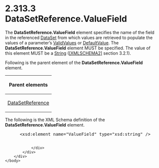 <html dir="LTR" xmlns:mshelp="http://msdn.microsoft.com/mshelp" xmlns:ddue="http://ddue.schemas.microsoft.com/authoring/2003/5" xmlns:xlink="http://www.w3.org/1999/xlink" xmlns:tool="http://www.microsoft.com/tooltip">
    <head>
        <meta http-equiv="Content-Type" content="text/html; CHARSET=utf-8"></meta>
        <meta name="save" content="history"></meta>
        <title>2.313.3 DataSetReference.ValueField</title>
        <xml>
            <mshelp:toctitle title="2.313.3 DataSetReference.ValueField"></mshelp:toctitle>
            <mshelp:rltitle title="[MS-RDL]: DataSetReference.ValueField"></mshelp:rltitle>
            <mshelp:keyword index="A" term="f16d331e-31e7-4f4b-82aa-e1315ce00a2c"></mshelp:keyword>
            <mshelp:attr name="DCSext.ContentType" value="open specification"></mshelp:attr>
            <mshelp:attr name="AssetID" value="f16d331e-31e7-4f4b-82aa-e1315ce00a2c"></mshelp:attr>
            <mshelp:attr name="TopicType" value="kbRef"></mshelp:attr>
            <mshelp:attr name="DCSext.Title" value="[MS-RDL]: DataSetReference.ValueField" />
        </xml>
    </head>
    <body>
        <div id="header">
            <h1 class="heading">2.313.3 DataSetReference.ValueField</h1>
        </div>
        <div id="mainSection">
            <div id="mainBody">
                <div id="allHistory" class="saveHistory"></div>
                <div id="sectionSection0" class="section" name="collapseableSection">
                    

<p>The <b>DataSetReference.ValueField</b> element specifies the
name of the field in the referenced <a href="a14782b0-2e2f-4305-83a3-3de3fd750b6a.md">DataSet</a> from which values
are retrieved to populate the values of a parameter’s <a href="241ed24f-ce24-46dd-963a-734fdba1532c.md">ValidValues</a> or <a href="c3ccf500-98a5-438c-8e4f-fc5cc4b8d508.md">DefaultValue</a>. The <b>DataSetReference.ValueField</b>
element MUST be specified. The value of this element MUST be a <a href="1ed81ef3-a683-45e3-aaad-bd2bbe71bc3d.md">String</a> (<a href="https://go.microsoft.com/fwlink/?LinkId=90610">[XMLSCHEMA2]</a> section
3.2.1).</p>

<p>Following is the parent element of the <b>DataSetReference.ValueField</b>
element.</p>

<table>
 <thead>
  <tr>
   <th>
   <p>Parent elements</p>
   </th>
  </tr>
 </thead>
 <tr>
  <td>
  <p><a href="14445914-fcf4-4801-9768-5031c042097b.md">DataSetReference</a></p>
  </td>
 </tr>
</table>

<p>The following is the XML Schema definition of the <b>DataSetReference.ValueField</b>
element.</p>

<dl>
<dd>
<div><pre> &lt;xsd:element name=&quot;ValueField&quot; type=&quot;xsd:string&quot; /&gt;
  
</pre></div>
</dd></dl>


                </div>
            </div>
        </div>
    </body>
</html>